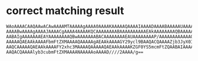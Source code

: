 # correct matching result

    WAoAAAACAAQAAwACAwAAAAMTAAAAAgAAAA0AAAAKAAAAAQAAAAIAAAADAAAABAAAAAUAAAAG
    AAAABwAAAAgAAAAJAAAACgAAAA4AAAAKQCAAAAAAAABAAAAAAAAAAEAkAAAAAAAAQBAAAAAA
    AABAIgAAAAAAAEAYAAAAAAAAQBwAAAAAAABACAAAAAAAAEAUAAAAAAAAP/AAAAAAAAAAAAQC
    AAAAAQAEAAkAAAAFbmFtZXMAAAAQAAAAAgAEAAkAAAAGY29ycl9BAAQACQAAAAZjb3JyX0IA
    AAQCAAAAAQAEAAkAAAAFY2xhc3MAAAAQAAAAAQAEAAkAAAAKZGF0YS5mcmFtZQAABAIAAAAB
    AAQACQAAAAlyb3cubmFtZXMAAAANAAAAAoAAAAD////2AAAA/g==

